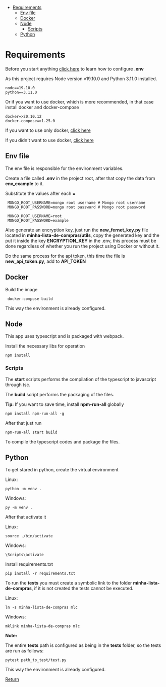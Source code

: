 - [Requirements](#requirements)
  - [Env file](#env-file)
  - [Docker](#docker)
  - [Node](#node)
    - [Scripts](#scripts)
  - [Python](#python)

# Requirements

Before you start anything [click here](#env-file) to learn how to
configure **.env**

As this project requires Node version v19.10.0 and Python 3.11.0 installed.

    node==19.10.0
    python==3.11.0

Or if you want to use docker, which is more recommended, in that case install
docker and docker-compose

    docker=>20.10.12
    docker-compose=>1.25.0

If you want to use only docker, [click here](#docker)

If you didn't want to use docker, [click here](#node)

## Env file

The env file is responsible for the environment variables.

Create a file called **.env** in the project root, after that copy the
data from **env_example** to it.

Substitute the values after each **=**

     MONGO_ROOT_USERNAME=mongo root username # Mongo root username
     MONGO_ROOT_PASSWORD=mongo root password # Mongo root password

     MONGO_ROOT_USERNAME=root
     MONGO_ROOT_PASSWORD=example

Also generate an encryption key, just run the **new_fernet_key.py** file
located in **minha-lista-de-compras/utils**, copy the generated key and the
put it inside the key **ENCRYPTION_KEY** in the .env, this process must be done
regardless of whether you run the project using Docker or without it.

Do the same process for the api token, this time the file is
**new_api_token.py**, add to **API_TOKEN**

## Docker

Build the image

     docker-compose build

This way the environment is already configured.

## Node

This app uses typescript and is packaged with webpack.

Install the necessary libs for operation

    npm install

### Scripts

The **start** scripts performs the compilation of the typescript to javascript through tsc.

The **build** script performs the packaging of the files.

**Tip:** If you want to save time, install **npm-run-all** globally

    npm install npm-run-all -g

After that just run

    npm-run-all start build

To compile the typescript codes and package the files.

## Python

To get stared in python, create the virtual environment

Linux:

    python -m venv .

Windows:

    py -m venv .

After that activate it

Linux:

    source ./bin/activate

Windows:

    \Scripts\activate

Install requirements.txt

    pip install -r requirements.txt

To run the **tests** you must create a symbolic link to the folder
**minha-lista-de-compras**, if it is not created the tests cannot be executed.

Linux:

    ln -s minha-lista-de-compras mlc

Windows:

    mklink minha-lista-de-compras mlc

**Note:**

The entire **tests** path is configured as being in the **tests** folder, so the tests are run as follows:

    pytest path_to_test/test.py

This way the environment is already configured.

[Return](./README.md)